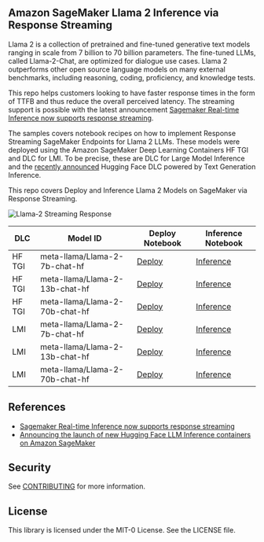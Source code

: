 ## Amazon SageMaker Llama 2 Inference via Response Streaming

Llama 2 is a collection of pretrained and fine-tuned generative text models ranging in scale from 7 billion to 70 billion parameters. The fine-tuned LLMs, called Llama-2-Chat, are optimized for dialogue use cases. Llama 2 outperforms other open source language models on many external benchmarks, including reasoning, coding, proficiency, and knowledge tests.

This repo helps customers looking to have faster response times in the form of TTFB and thus reduce the overall perceived latency. The streaming support is possible with the latest announcement [Sagemaker Real-time Inference now supports response streaming](https://aws.amazon.com/about-aws/whats-new/2023/09/sagemaker-real-time-inference-response-streaming).
 
The samples covers notebook recipes on how to implement Response Streaming SageMaker Endpoints for Llama 2 LLMs.
These models were deployed using the Amazon SageMaker Deep Learning Containers HF TGI and DLC for LMI.
To be precise, these are DLC for Large Model Inference and the [recently announced](https://aws.amazon.com/blogs/machine-learning/announcing-the-launch-of-new-hugging-face-llm-inference-containers-on-amazon-sagemaker/) Hugging Face DLC powered by Text Generation Inference.

This repo covers Deploy and Inference Llama 2 Models on SageMaker via Response Streaming.

![Llama-2 Streaming Response](https://github.com/windson/amazon-sagemaker-llama2-response-streaming-recipes/assets/1826682/4ebe0e47-1f46-4c1c-80d6-5239035de80a)

| DLC | Model ID | Deploy Notebook | Inference Notebook |
| --- | --- | --- | --- |
| HF TGI | meta-llama/Llama-2-7b-chat-hf | [Deploy](/llama-2-hf-tgi/llama-2-7b-chat-hf/1-deploy-llama-2-7b-chat-hf-tgi-sagemaker.ipynb) | [Inference](/llama-2-hf-tgi/llama-2-7b-chat-hf/2-sagemaker-realtime-inference-llama-2-7b-chat-hf-tgi-streaming-response.ipynb) |
| HF TGI | meta-llama/Llama-2-13b-chat-hf | [Deploy](/llama-2-hf-tgi/llama-2-13b-chat-hf/1-deploy-llama-2-13b-chat-hf-tgi-sagemaker.ipynb) | [Inference](/llama-2-hf-tgi/llama-2-13b-chat-hf/2-sagemaker-realtime-inference-llama-2-13b-chat-hf-tgi-streaming-response.ipynb) |
| HF TGI | meta-llama/Llama-2-70b-chat-hf | [Deploy](/llama-2-hf-tgi/llama-2-70b-chat-hf/1-deploy-llama-2-70b-chat-hf-tgi-sagemaker.ipynb) | [Inference](/llama-2-hf-tgi/llama-2-70b-chat-hf/2-sagemaker-realtime-inference-llama-2-70b-chat-hf-tgi-streaming-response.ipynb) |
| LMI | meta-llama/Llama-2-7b-chat-hf | [Deploy](/llama-2-lmi/llama-2-7b-chat/1-deploy-llama-2-7b-lmi-response-streaming.ipynb) | [Inference](/llama-2-lmi/llama-2-7b-chat/2-inference-llama-2-7b-lmi-response-streaming.ipynb) |
| LMI | meta-llama/Llama-2-13b-chat-hf | [Deploy](/llama-2-lmi/llama-2-13b-chat/1-deploy-llama-2-13b-chat-lmi-response-streaming.ipynb) | [Inference](/llama-2-lmi/llama-2-13b-chat/2-inference-llama-2-13b-chat-lmi-response-streaming.ipynb) |
| LMI | meta-llama/Llama-2-70b-chat-hf | [Deploy](/llama-2-lmi/llama-2-70b-chat/1-deploy-llama-2-70b-chat-lmi-response-streaming.ipynb) | [Inference](/llama-2-lmi/llama-2-70b-chat/2-inference-llama-2-70b-chat-lmi-response-streaming.ipynb) |

## References

- [Sagemaker Real-time Inference now supports response streaming](https://aws.amazon.com/about-aws/whats-new/2023/09/sagemaker-real-time-inference-response-streaming)
- [Announcing the launch of new Hugging Face LLM Inference containers on Amazon SageMaker](https://aws.amazon.com/blogs/machine-learning/announcing-the-launch-of-new-hugging-face-llm-inference-containers-on-amazon-sagemaker/)

## Security

See [CONTRIBUTING](CONTRIBUTING.md#security-issue-notifications) for more information.

## License

This library is licensed under the MIT-0 License. See the LICENSE file.

